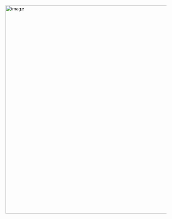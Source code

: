 <img width="652" alt="image" src="https://user-images.githubusercontent.com/113409861/236700843-9c83ea0d-6c61-41d8-86ec-b9925660e906.png">
